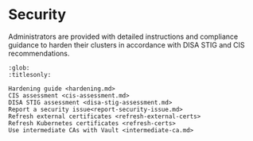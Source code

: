 # Security

Administrators are provided with detailed instructions and compliance guidance to
harden their clusters in accordance with DISA STIG and CIS recommendations.

```{toctree}
:glob:
:titlesonly:

Hardening guide <hardening.md>
CIS assessment <cis-assessment.md>
DISA STIG assessment <disa-stig-assessment.md>
Report a security issue<report-security-issue.md>
Refresh external certificates <refresh-external-certs>
Refresh Kubernetes certificates <refresh-certs>
Use intermediate CAs with Vault <intermediate-ca.md>
```
